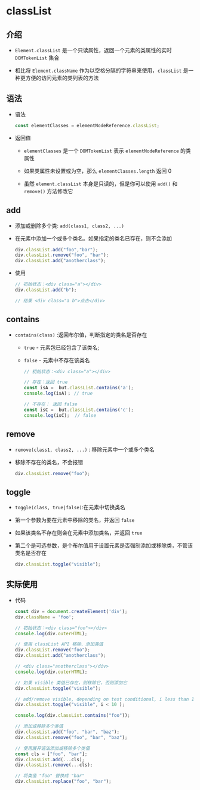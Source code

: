 # classList

## 介绍

+ `Element.classList` 是一个只读属性，返回一个元素的类属性的实时 `DOMTokenList` 集合

+ 相比将 `Element.className` 作为以空格分隔的字符串来使用，`classList` 是一种更方便的访问元素的类列表的方法

## 语法

+ 语法

    ```js
    const elementClasses = elementNodeReference.classList;
    ```

+ 返回值

  + `elementClasses` 是一个 `DOMTokenList` 表示  `elementNodeReference` 的类属性

  + 如果类属性未设置或为空，那么 `elementClasses.length` 返回 0

  + 虽然 `element.classList` 本身是只读的，但是你可以使用 `add()` 和 `remove()` 方法修改它

## add

+ 添加或删除多个类: `add(class1, class2, ...)`

+ 在元素中添加一个或多个类名。如果指定的类名已存在，则不会添加

    ```js
    div.classList.add("foo","bar");
    div.classList.remove("foo", "bar");
    div.classList.add("anotherclass");
    ```

+ 使用

    ```js
    // 初始状态：<div class="a"></div>
    div.classList.add("b");

    // 结果 <div class="a b">点击</div>
    ```

## contains

+ `contains(class)` :返回布尔值，判断指定的类名是否存在

  + `true` - 元素包已经包含了该类名;

  + `false` - 元素中不存在该类名

    ```js
    // 初始状态：<div class="a"></div>

    // 存在：返回 true
    const isA =  but.classList.contains('a');
    console.log(isA)； // true

    // 不存在： 返回 false
    const isC =  but.classList.contains('c');
    console.log(isC);  // false
    ```

## remove

+ `remove(class1, class2, ...)` : 移除元素中一个或多个类名

+ 移除不存在的类名，不会报错

    ```js
    div.classList.remove("foo");
    ```

## toggle

+ `toggle(class, true|false)`:在元素中切换类名

+ 第一个参数为要在元素中移除的类名，并返回 `false`

+ 如果该类名不存在则会在元素中添加类名，并返回 `true`

+ 第二个是可选参数，是个布尔值用于设置元素是否强制添加或移除类，不管该类名是否存在

    ```js
    div.classList.toggle("visible");
    ```

## 实际使用

+ 代码

    ```js
    const div = document.createElement('div');
    div.className = 'foo';

    // 初始状态：<div class="foo"></div>
    console.log(div.outerHTML);

    // 使用 classList API 移除、添加类值
    div.classList.remove("foo");
    div.classList.add("anotherclass");

    // <div class="anotherclass"></div>
    console.log(div.outerHTML);

    // 如果 visible 类值已存在，则移除它，否则添加它
    div.classList.toggle("visible");

    // add/remove visible, depending on test conditional, i less than 10
    div.classList.toggle("visible", i < 10 );

    console.log(div.classList.contains("foo"));

    // 添加或移除多个类值
    div.classList.add("foo", "bar", "baz");
    div.classList.remove("foo", "bar", "baz");

    // 使用展开语法添加或移除多个类值
    const cls = ["foo", "bar"];
    div.classList.add(...cls);
    div.classList.remove(...cls);

    // 将类值 "foo" 替换成 "bar"
    div.classList.replace("foo", "bar");
    ```
